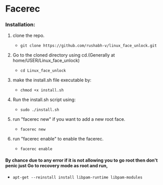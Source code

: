 
# Facerec

### Installation:
1. clone the repo.

     * `git clone https://github.com/rushabh-v/linux_face_unlock.git`

1. Go to the cloned directory using cd.(Generally at home/USER/Linux_face_unlock)

     * `cd Linux_face_unlock`

1. make the install.sh file executable by:

     * `chmod +x install.sh`

1. Run the install.sh script using:

      * `sudo ./install.sh`

1. run "facerec new" if you want to add a new root face.

     * `facerec new`
     
 1. run "facerec enable" to enable the facerec.

     * `facerec enable`

#### By chance due to any error if it is not allowing you to go root then don't penic just Go to recovery mode as root and run,

  * `apt-get --reinstall install libpam-runtime libpam-modules`




